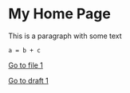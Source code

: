 # My Home Page

This is a paragraph with some text

```
a = b + c
```

[Go to file 1](./file1/)

[Go to draft 1](./drafts/draft1/)
